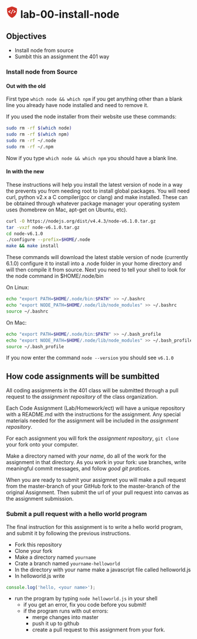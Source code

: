 ![Code Fellows](assets/badge.png) lab-00-install-node
=====================================================

## Objectives
* Install node from source
* Sumbit this an assignment the 401 way

### Install node from Source
#### Out with the old
First type `which node && which npm` if you get anything other than a blank line you already have node installed and need to remove it. 

If you used the node installer from their website use these commands:
```sh
sudo rm -rf $(which node)
sudo rm -rf $(which npm)
sudo rm -rf ~/.node
sudo rm -rf ~/.npm
```
Now if you type `which node && which npm` you should have a blank line.

#### In with the new
These instructions will help you install the latest version of node in a way the prevents you from needing root to install
global packages. You will need curl, python v2.x a C compiler(gcc or clang) and make installed. 
These can be obtained through whatever package manager your operating system uses (homebrew on Mac, apt-get on Ubuntu, etc).

```sh
curl -O https://nodejs.org/dist/v4.4.3/node-v6.1.0.tar.gz
tar -vxzf node-v6.1.0.tar.gz
cd node-v6.1.0
./configure --prefix=$HOME/.node
make && make install
```

These commands will download the latest stable version of node (currently 6.1.0) configure it to install into a .node folder in your 
home directory and will then compile it from source. Next you need to tell your shell to look for the node command in $HOME/.node/bin   

On Linux:

```sh
echo "export PATH=$HOME/.node/bin:$PATH" >> ~/.bashrc
echo "export NODE_PATH=$HOME/.node/lib/node_modules" >> ~/.bashrc
source ~/.bashrc
```

On Mac:

```sh
echo "export PATH=$HOME/.node/bin:$PATH" >> ~/.bash_profile
echo "export NODE_PATH=$HOME/.node/lib/node_modules" >> ~/.bash_profile
source ~/.bash_profile
```

If you now enter the command `node --version` you should see `v6.1.0`

## How code assignments will be sumbitted

All coding assignments in the 401 class will be submitted through a pull request to the _assignment repository_ of the class organization.  

Each Code Assignment (Lab/Homework/ect) will have a unique repository with a README.md with the instructions for the assignment. 
Any special materials needed for the assignment will be included in the _assignment repository_.  

For each assignment you will fork the _assignment repository_, `git clone` your fork onto your computer. 

Make a directory named with *your name*, do all of the work for the assignment in that directory. As you work in your fork: use branches, 
write meaningful commit messages, and follow *good git pratices*.

When you are ready to submit your assigmnet you will make a pull request from the master-branch of your GitHub fork to the master-branch 
of the original Assignment. Then submit the url of your pull request into canvas as the assignment submission.  

### Submit a pull request with a hello world program

The final instruction for this assignment is to write a hello world program, and submit it by following the previous instructions.
* Fork this repository
* Clone your fork
* Make a directory named `yourname`
* Crate a branch named `yourname-helloworld`
* In the directory with your name make a javascript file called helloworld.js
* In helloworld.js write  

```js
console.log('hello, <your name>');
```

* run the program by typing `node helloworld.js` in your shell
	* if you get an error, fix you code before you submit!
	* if the program runs with out errors:
		* merge changes into master
		* push it up to github
		* create a pull request to this assignment from your fork.
